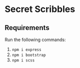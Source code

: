 # Secret Scribbles

## Requirements
Run the following commands:
1. `npm i express`
2. `npm i bootstrap`
3. `npm i scss`

